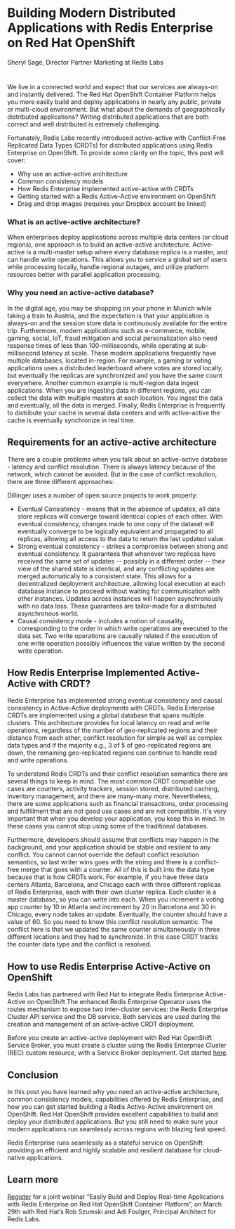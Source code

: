 # Building Modern Distributed Applications with Redis Enterprise on Red Hat OpenShift
Sheryl Sage, Director Partner Marketing at Redis Labs
#
We live in a connected world and expect that our services are always-on and instantly delivered. The Red Hat OpenShift Container Platform helps you more easily build and deploy applications in nearly any public, private or multi-cloud environment. But what about the demands of geographically distributed applications? Writing distributed applications that are both correct and well distributed is extremely challenging. 

Fortunately, Redis Labs recently introduced active-active with Conflict-Free Replicated Data Types (CRDTs) for distributed applications using Redis Enterprise on OpenShift. To provide some clarity on the topic, this post will cover:

  - Why use an active-active architecture
  - Common consistency models
  - How Redis Enterprise implemented active-active with CRDTs
  - Getting started with a Redis Active-Active environment on OpenShift
  - Drag and drop images (requires your Dropbox account be linked)

### What is an active-active architecture?

When enterprises deploy applications across multiple data centers (or cloud regions), one approach is to build an active-active architecture. Active-active is a multi-master setup where every database replica is a master, and can handle write operations. This allows you to service a global set of users while processing locally, handle regional outages, and utilize platform resources better with parallel application processing.

### Why you need an active-active database?

In the digital age, you may be shopping on your phone in Munich while taking a train to Austria, and the expectation is that your application is always-on and the session store data is continuously available for the entire trip. Furthermore, modern applications such as e-commerce, mobile, gaming, social, IoT, fraud mitigation and social personalization also need response times of less than 100-milliseconds, while operating at sub-millisecond latency at scale. These modern applications frequently have multiple databases, located in-region. For example, a gaming or voting applications uses a distributed leaderboard where votes are stored locally, but eventually the replicas are synchronized and you have the same count everywhere. Another common example is multi-region data ingest applications.  When you are ingesting data in different regions, you can collect the data with multiple masters at each location. You ingest the data and eventually, all the data is merged. Finally, Redis Enterprise is frequently to distribute your cache in several data centers and with active-active the cache is eventually synchronize in real time.  

## Requirements for an active-active architecture
There are a couple problems when you talk about an active-active database - latency and conflict resolution. There is always latency because of the network, which cannot be avoided. But in the case of conflict resolution, there are three different approaches:  


Dillinger uses a number of open source projects to work properly:

* Eventual Consistency - means that in the absence of updates, all data store replicas will converge toward identical copies of each other.  With eventual consistency, changes made to one copy of the dataset will eventually converge to be logically equivalent and propagated to all replicas, allowing all access to the data to return the last updated value.  
* Strong eventual consistency - strikes a compromise between strong and eventual consistency. It guarantees that whenever two replicas have received the same set of updates -- possibly in a different order -- their view of the shared state is identical, and any conflicting updates are merged automatically to a consistent state. This allows for a decentralized deployment architecture, allowing local execution at each database instance to proceed without waiting for communication with other instances. Updates across instances will happen asynchronously with no data loss. These guarantees are tailor-made for a distributed asynchronous world.  
* Causal consistency mode - includes a notion of causality, corresponding to the order in which write operations are executed to the data set. Two write operations are causally related if the execution of one write operation possibly influences the value written by the second write operation. 

## How Redis Enterprise Implemented Active-Active with CRDT? 
Redis Enterprise has implemented strong eventual consistency and causal consistency in Active-Active deployments with CRDTs. Redis Enterprise CRDTs are implemented using a global database that spans multiple clusters. This architecture provides for local latency on read and write operations, regardless of the number of geo-replicated regions and their distance from each other, conflict resolution for simple as well as complex data types and if the majority e.g., 3 of 5 of geo-replicated regions are down, the remaining geo-replicated regions can continue to handle read and write operations.

To understand Redis CRDTs and their conflict resolution semantics there are several things to keep in mind.  The most common CRDT compatible use cases are counters, activity trackers, session stored, distributed caching, inventory management, and there are many-many more. Nevertheless, there are some applications such as financial transactions, order processing and fulfillment that are not good use cases and are not compatible. It's very important that when you develop your application, you keep this in mind.  In these cases you cannot stop using some of the traditional databases. 

Furthermore, developers should assume that conflicts may happen in the background, and your application should be stable and resilient to any conflict. You cannot cannot override the default conflict resolution semantics, so last writer wins goes with the string and there is a conflict-free merge that goes with a counter. All of this is built into the data type because that is how CRDTs work. For example, if you have three data centers Atlanta, Barcelona, and Chicago each with three different replicas of Redis Enterprise, each with their own cluster replica. Each cluster is a master database, so you can write into each.  When you increment a voting app counter by 10 in Atlanta and increment by 20 in Barcelona and 30 in Chicago, every node takes an update. Eventually, the counter should have a value of 60.  So you need to know this conflict resolution semantic. The conflict here is that we updated the same counter simultaneously in three different locations and they had to synchronize. In this case CRDT tracks the counter data type and the conflict is resolved.

## How to use Redis Enterprise Active-Active on OpenShift
Redis Labs has partnered with Red Hat to integrate Redis Enterprise Active-Active on OpenShift The enhanced Redis Enterprise Operator uses the routes mechanism to expose two inter-cluster services: the Redis Enterprise Cluster API service and the DB service. Both services are used during the creation and management of an active-active CRDT deployment. 

Before you create an active-active deployment with Red Hat OpenShift Service Broker, you must create a cluster using the Redis Enterprise Cluster (REC) custom resource, with a Service Broker deployment. Get started [here](https://docs.redislabs.com/latest/rs/getting-started/getting-started-openshift-crdb/).

## Conclusion
In this post you have learned why you need an active-active architecture, common consistency models, capabilities offered by Redis Enterprise, and how you can get started building a Redis Active-Active environment on OpenShift. Red Hat OpenShift provides excellent capabilities to build and deploy your distributed applications. But you still need to make sure your modern applications run seamlessly across regions with blazing fast speed.  

Redis Enterprise runs seamlessly as a stateful service on OpenShift providing an efficient and highly scalable and resilient database for cloud-native applications.

## Learn more
[Register](https://redislabs.com/webinars/easily-build-deploy-real-time-applications-redis-enterprise-red-hat-openshift-container-platform/) for a joint webinar “Easily Build and Deploy Real-time Applications with Redis Enterprise on Red Hat OpenShift Container Platform”, on March 29th with Red Hat’s Rob Szumski and Adi Foulger, Principal Architect for Redis Labs.  
